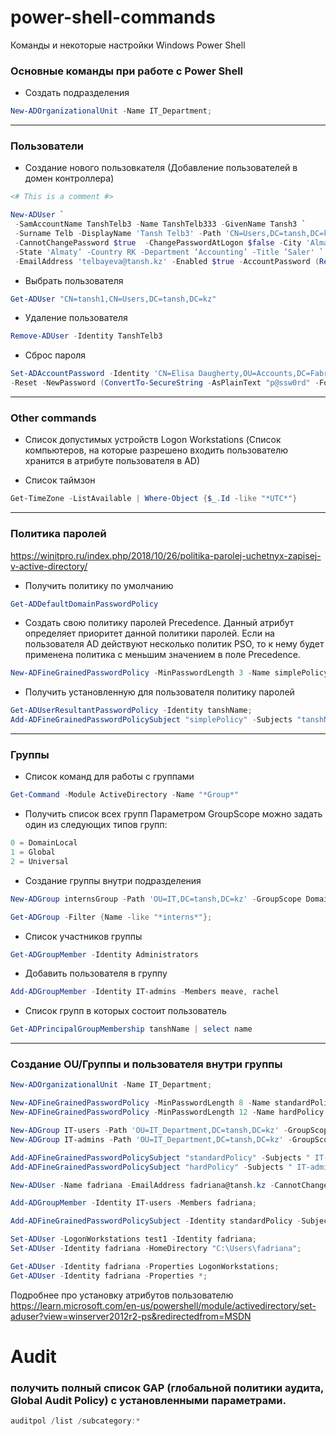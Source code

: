 # power-shell-commands
Команды и некоторые настройки Windows Power Shell

### Основные команды при работе с Power Shell
- Создать подразделения
```ps1
New-ADOrganizationalUnit -Name IT_Department;
```
<hr>

### Пользователи
- Создание нового пользовкателя (Добавление пользователей в домен контроллера)
```ps1
<# This is a comment #>

New-ADUser `
 -SamAccountName TanshTelb3 -Name TanshTelb333 -GivenName Tansh3 `
 -Surname Telb -DisplayName 'Tansh Telb3' -Path 'CN=Users,DC=tansh,DC=kz' `
 -CannotChangePassword $true  -ChangePasswordAtLogon $false -City 'Almaty'  `
 -State 'Almaty’ -Country RK -Department ‘Accounting’ -Title ’Saler' `
 -EmailAddress 'telbayeva@tansh.kz' -Enabled $true -AccountPassword (Read-Host -AsSecureString "12345Zxc")
```
- Выбрать пользователя
```ps1
Get-ADUser "CN=tansh1,CN=Users,DC=tansh,DC=kz"
```
- Удаление пользователя
```ps1
Remove-ADUser -Identity TanshTelb3
```
- Сброс пароля
```ps1
Set-ADAccountPassword -Identity 'CN=Elisa Daugherty,OU=Accounts,DC=Fabrikam,DC=com' `
-Reset -NewPassword (ConvertTo-SecureString -AsPlainText "p@ssw0rd" -Force)
```
<hr>

### Other commands
- Список допустимых устройств Logon Workstations (Список компьютеров, на которые разрешено входить пользователю хранится в атрибуте пользователя в AD) 

- Список таймзон
```ps1
Get-TimeZone -ListAvailable | Where-Object {$_.Id -like "*UTC*"}
```
<hr>

### Политика паролей
https://winitpro.ru/index.php/2018/10/26/politika-parolej-uchetnyx-zapisej-v-active-directory/

- Получить политику по умолчанию
```ps1
Get-ADDefaultDomainPasswordPolicy
```
- Создать свою политику паролей
Precedence. Данный атрибут определяет приоритет данной политики паролей. Если на пользователя AD действуют несколько политик PSO, то к нему будет применена политика с меньшим значением в поле Precedence.
```ps1
New-ADFineGrainedPasswordPolicy -MinPasswordLength 3 -Name simplePolicy -Precedence 20;
```
- Получить установленную для пользователя политику паролей
```ps1
Get-ADUserResultantPasswordPolicy -Identity tanshName;
Add-ADFineGrainedPasswordPolicySubject "simplePolicy" -Subjects "tanshName"
```
<hr>

### Группы
- Список команд для работы с группами
```ps1
Get-Command -Module ActiveDirectory -Name "*Group*"
```
- Получить список всех групп
Параметром GroupScope можно задать один из следующих типов групп:
```ps1
0 = DomainLocal
1 = Global
2 = Universal
```
- Создание группы внутри подразделения
```ps1
New-ADGroup internsGroup -Path 'OU=IT,DC=tansh,DC=kz' -GroupScope DomainLocal;

Get-ADGroup -Filter {Name -like "*interns*"};
```
- Список участников группы
```ps1
Get-ADGroupMember -Identity Administrators
```
- Добавить пользователя в группу
```ps1
Add-ADGroupMember -Identity IT-admins -Members meave, rachel
```
- Список групп в которых состоит пользователь
```ps1
Get-ADPrincipalGroupMembership tanshName | select name
```
<hr>

### Cоздание OU/Группы и пользователя внутри группы

```ps1
New-ADOrganizationalUnit -Name IT_Department;

New-ADFineGrainedPasswordPolicy -MinPasswordLength 8 -Name standardPolicy -Precedence 20;
New-ADFineGrainedPasswordPolicy -MinPasswordLength 12 -Name hardPolicy -Precedence 30;

New-ADGroup IT-users -Path 'OU=IT_Department,DC=tansh,DC=kz' -GroupScope DomainLocal;
New-ADGroup IT-admins -Path 'OU=IT_Department,DC=tansh,DC=kz' -GroupScope DomainLocal;

Add-ADFineGrainedPasswordPolicySubject "standardPolicy" -Subjects " IT-users";
Add-ADFineGrainedPasswordPolicySubject "hardPolicy" -Subjects " IT-admins";

New-ADUser -Name fadriana -EmailAddress fadriana@tansh.kz -CannotChangePassword $false -DisplayName "Franziska Adriana" -UserPrincipalName fadriana@tansh.kz;

Add-ADGroupMember -Identity IT-users -Members fadriana;

Add-ADFineGrainedPasswordPolicySubject -Identity standardPolicy -Subjects fadriana;

Set-ADUser -LogonWorkstations test1 -Identity fadriana;
Set-ADUser -Identity fadriana -HomeDirectory "C:\Users\fadriana";

Get-ADUser -Identity fadriana -Properties LogonWorkstations;
Get-ADUser -Identity fadriana -Properties *;
```
Подробнее про установку атрибутов пользователю
https://learn.microsoft.com/en-us/powershell/module/activedirectory/set-aduser?view=winserver2012r2-ps&redirectedfrom=MSDN

# Audit
### получить полный список GAP (глобальной политики аудита, Global Audit Policy) с установленными параметрами.
```ps1
auditpol /list /subcategory:*
```
